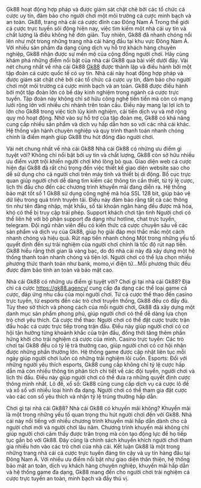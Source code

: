 Gk88  hoạt động hợp pháp và được giám sát chặt chẽ bởi các tổ chức cá cược uy tín, đảm bảo cho người chơi một môi trường cá cược minh bạch và an toàn.
Gk88, trang nhà cái cá cược đỉnh cao Đông Nam Á
Trong thế giới cá cược trực tuyến sôi động hiện nay, việc tìm kiếm một nhà cái uy tín và chất lượng là điều không hề đơn giản. Tuy nhiên, Gk88 đã nhanh chóng nổi lên như một trong những trang nhà cái hàng đầu tại khu vực Đông Nam Á. Với nhiều sản phẩm đa dạng cùng dịch vụ hỗ trợ khách hàng chuyên nghiệp, Gk88 nhận được sự mến mộ của cộng đồng người chơi. Hãy cùng khám phá những điểm nổi bật của nhà cái Gk88 qua bài viết dưới đây.
Vài nét chung nhất về nhà cái Gk88
[Gk88](https://gk88.agency/) được thành lập và điều hành bởi một tập đoàn cá cược quốc tế có uy tín. Nhà cái này hoạt động hợp pháp và được giám sát chặt chẽ bởi các tổ chức cá cược uy tín, đảm bảo cho người chơi một môi trường cá cược minh bạch và an toàn.
Gk88 được điều hành bởi một tập đoàn lớn có bề dày kinh nghiệm trong ngành cá cược trực tuyến. Tập đoàn này không chỉ sở hữu công nghệ tiên tiến mà còn có mạng lưới rộng lớn với nhiều chi nhánh trên toàn cầu. Điều này mang lại lợi ích to lớn cho Gk88 trong việc tích lũy kinh nghiệm, cải tiến dịch vụ và mở rộng quy mô hoạt động.
Nhờ vào sự hỗ trợ của tập đoàn mẹ, Gk88 có khả năng cung cấp nhiều sản phẩm và dịch vụ hấp dẫn hơn so với các nhà cái khác. Hệ thống vận hành chuyên nghiệp và quy trình thanh toán nhanh chóng chính là điểm mạnh giúp Gk88 thu hút đông đảo người chơi.

Vài nét chung nhất về nhà cái Gk88
Nhà cái Gk88 có những ưu điểm gì tuyệt vời?
Không chỉ nổi bật bởi uy tín và chất lượng, Gk88 còn sở hữu nhiều ưu điểm vượt trội khiến người chơi khó lòng bỏ qua.
Giao diện web cá cược hiện đại 
Gk88 đã rất chú trọng đến việc thiết kế giao diện website sao cho dễ sử dụng cho cả người chơi trên máy tính và thiết bị di động. Bố cục trực quan giúp người chơi dễ dàng tìm kiếm các thông tin cần thiết, từ tỷ lệ cược, lịch thi đấu cho đến các chương trình khuyến mãi đang diễn ra.
Hệ thống bảo mật tốt số 1 
Gk88 sử dụng công nghệ mã hóa SSL 128 bit, giúp bảo vệ dữ liệu trong quá trình truyền tải. Điều này đảm bảo rằng tất cả các thông tin như tên đăng nhập, mật khẩu, số tài khoản ngân hàng đều được mã hóa, khó có thể bị truy cập trái phép.
Support khách chơi tận tình
Người chơi có thể liên hệ với bộ phận support đa dạng như hotline, chat trực tuyến, telegram. Đội ngũ nhân viên đều có kiến thức cá cược chuyên sâu về các sản phẩm và dịch vụ của Gk88, giúp họ giải đáp mọi thắc mắc một cách nhanh chóng và hiệu quả.
Rút nạp tiền nhanh chóng 
Một trong những yếu tố quyết định đến sự trải nghiệm của người chơi chính là tốc độ rút nạp tiền. Gk88 hiểu rằng thời gian là vàng bạc, do đó nhà cái này đã xây dựng một hệ thống thanh toán nhanh chóng và tiện lợi.
Người chơi có thể lựa chọn nhiều phương thức thanh toán như bank, momo,ví điện tử…Mỗi phương thức đều được đảm bảo tính an toàn và bảo mật cao.

Nhà cái Gk88 có những ưu điểm gì tuyệt vời?
Chơi gì tại nhà cái Gk88?
Địa chỉ cá cược https://gk88.agency/ cung cấp đa dạng các thể loại game cá cược, đáp ứng nhu cầu của mọi người chơi. Từ cá cược thể thao đến casino trực tuyến, từ esports đến các trò chơi truyền thống, Gk88 đều có đầy đủ.
Tùy theo sở thích và phong cách của mỗi người chơi, Gk88 đã xây dựng một danh mục sản phẩm phong phú, giúp người chơi có thể dễ dàng lựa chọn trò chơi yêu thích.
Cá cược thể thao: Người chơi có thể đặt cược trước trận đấu hoặc cá cược trực tiếp trong trận đấu. Điều này giúp người chơi có cơ hội tận hưởng từng khoảnh khắc của trận đấu, đồng thời tăng thêm phần hứng khởi cho trải nghiệm cá cược của mình.
Casino trực tuyến: Các trò chơi tại Gk88 đều có tỷ lệ trả thưởng cao, giúp người chơi có cơ hội nhận được những phần thưởng lớn. Hệ thống game được cập nhật liên tục mỗi ngày giúp người chơi luôn có những trải nghiệm lôi cuốn.
Esports: Đối với những người yêu thích esports, Gk88 cung cấp không chỉ tỷ lệ cược hấp dẫn mà còn nhiều thông tin phân tích chi tiết về các đội tuyển, người chơi và lịch thi đấu. Điều này giúp người chơi có thể đưa ra những quyết định cược thông minh nhất.
Lô đề, xổ số: Gk88 cũng cung cấp dịch vụ cá cược lô đề và xổ số với nhiều loại hình đa dạng. Người chơi có thể tham gia đặt cược vào các con số yêu thích và nhận tỷ lệ trúng thưởng hấp dẫn. 

Chơi gì tại nhà cái Gk88?
Nhà cái Gk88 có khuyến mãi không?
Khuyến mãi là một trong những yếu tố quan trọng thu hút người chơi đến với Gk88. Nhà cái này nổi tiếng với nhiều chương trình khuyến mãi hấp dẫn dành cho cả người chơi mới và người chơi lâu năm.
Chương trình khuyến mãi không chỉ giúp người chơi cảm thấy được trân trọng mà còn tạo động lực để họ tiếp tục gắn bó với Gk88. Đây cũng là chính sách khuyến khích người chơi tham gia nhiều hơn vào các trò chơi của nhà cái.
Kết luận
Gk88 là một trong những trang nhà cái cá cược trực tuyến đáng tin cậy và uy tín hàng đầu tại Đông Nam Á. Với nhiều ưu điểm nổi bật như giao diện thân thiện, hệ thống bảo mật an toàn, dịch vụ khách hàng chuyên nghiệp, khuyến mãi hấp dẫn và hệ thống game đa dạng, Gk88 mang đến cho người chơi trải nghiệm cá cược trực tuyến an toàn, minh bạch và đầy thú vị.






	





